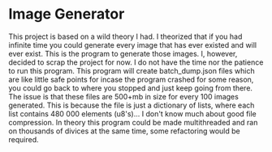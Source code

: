 # Image Generator

This project is based on a wild theory I had. I theorized that if you had infinite time you could generate every image that has ever existed and will ever exist. This is the program to generate those images. I, however, decided to scrap the project for now. I do not have the time nor the patience to run this program. This program will create batch_dump.json files which are like little safe points for incase the program crashed for some reason, you could go back to where you stopped and just keep going from there. The issue is that these files are 500+mb in size for every 100 images generated. This is because the file is just a dictionary of lists, where each list contains 480 000 elements (u8's)... I don't know much about good file compression. In theory this program could be made multithreaded and ran on thousands of divices at the same time, some refactoring would be required.
